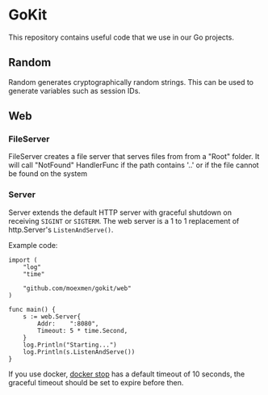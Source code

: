 # GoKit
This repository contains useful code that we use in our Go projects.

## Random
Random generates cryptographically random strings. This can be used to generate variables such as session IDs.

## Web
### FileServer
FileServer creates a file server that serves files from from a "Root" folder. It will call "NotFound" HandlerFunc if the path contains '..' or if the file cannot be found on the system

### Server
Server extends the default HTTP server with graceful shutdown on receiving `SIGINT` or `SIGTERM`. The web server is a 1 to 1 replacement of http.Server's `ListenAndServe()`.

Example code:
```
import (
	"log"
	"time"

	"github.com/moexmen/gokit/web"
)

func main() {
	s := web.Server{
		Addr:    ":8080",
		Timeout: 5 * time.Second,
	}
	log.Println("Starting...")
	log.Println(s.ListenAndServe())
}
```
If you use docker, [docker stop](https://docs.docker.com/compose/reference/stop/) has a default timeout of 10 seconds, the graceful timeout should be set to expire before then.
